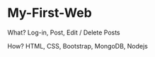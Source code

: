 # My-First-Web
What?  Log-in, Post, Edit / Delete Posts

How? HTML, CSS, Bootstrap, MongoDB, Nodejs

